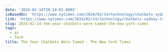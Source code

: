 ```yaml
---
date: '2024-02-14T20:14:01.000Z'
isBasedOn: 'https://www.nytimes.com/2024/02/14/technology/chatbots-sydney-tamed.html'
link: 'https://www.nytimes.com/2024/02/14/technology/chatbots-sydney-tamed.html'
slug: 2024-02-14-the-year-chatbots-were-tamed-the-new-york-times
tags:
  - ai
  - Tech
title: The Year Chatbots Were Tamed - The New York Times
---
```



